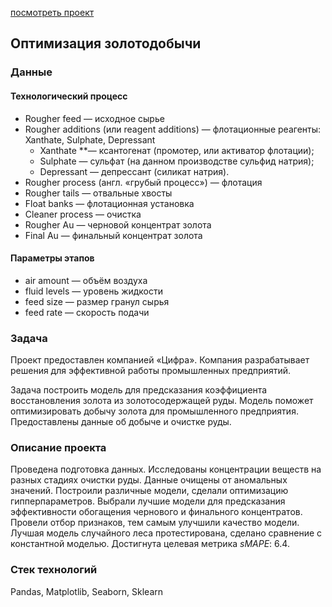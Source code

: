 [посмотреть проект](https://nbviewer.jupyter.org/github/IlyaMoshonkin/ds_projects/blob/master/goldmining_optimization/goldmining_optimization.ipynb)

## Оптимизация золотодобычи

### Данные 

#### Технологический процесс
- Rougher feed — исходное сырье
- Rougher additions (или reagent additions) — флотационные реагенты: Xanthate, Sulphate, Depressant
    - Xanthate **— ксантогенат (промотер, или активатор флотации);
    - Sulphate — сульфат (на данном производстве сульфид натрия);
    - Depressant — депрессант (силикат натрия).
- Rougher process (англ. «грубый процесс») — флотация
- Rougher tails — отвальные хвосты
- Float banks — флотационная установка
- Cleaner process — очистка
- Rougher Au — черновой концентрат золота
- Final Au — финальный концентрат золота

#### Параметры этапов
- air amount — объём воздуха
- fluid levels — уровень жидкости
- feed size — размер гранул сырья
- feed rate — скорость подачи

### Задача
Проект предоставлен компанией «Цифра». Компания разрабатывает решения для эффективной работы промышленных предприятий. 

Задача построить модель для предсказания коэффициента восстановления золота из золотосодержащей руды. Модель поможет оптимизировать добычу золота для промышленного предприятия. Предоставлены данные об добыче и очистке руды. 

### Описание проекта
Проведена подготовка данных. Исследованы концентрации веществ на разных стадиях очистки руды. Данные очищены от аномальных значений. Построили различные модели, сделали оптимизацию гипперпараметров. Выбрали лучшие модели для предсказания эффективности обогащения чернового и финального концентратов. Провели отбор признаков, тем самым улучшили качество модели. Лучшая модель случайного леса протестирована, сделано сравнение с константной моделью. Достигнута целевая метрика *sMAPE*: 6.4.

### Стек технологий
Pandas, Matplotlib, Seaborn, Sklearn

